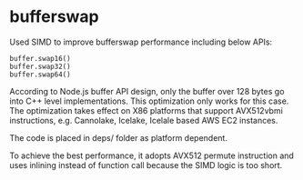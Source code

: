 # bufferswap

Used SIMD to improve bufferswap performance including below APIs: 
```
buffer.swap16()
buffer.swap32()
buffer.swap64()
```
According to Node.js buffer API design, only the buffer over 128 bytes
go into C++ level implementations. This optimization only works for this
case. The optimization takes effect on X86 platforms that support 
AVX512vbmi instructions, e.g. Cannolake, Icelake, Icelale based AWS EC2 
instances.

The code is placed in deps/ folder as platform dependent.

To achieve the best performance, it adopts AVX512 permute instruction
and uses inlining instead of function call because the SIMD logic is too
short.